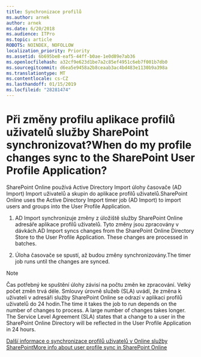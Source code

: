 ```yaml
---
title: Synchronizace profilů
ms.author: arnek
author: arnek
ms.date: 6/20/2018
ms.audience: ITPro
ms.topic: article
ROBOTS: NOINDEX, NOFOLLOW
localization_priority: Priority
ms.assetid: 6b695be8-eaf5-44ff-b0ae-1e0d89e7ab36
ms.openlocfilehash: a32cf9e623d1be7a2c85ef4951c6eb7f001b7db0
ms.sourcegitcommit: d6ea5e9458a2b8ceaab3ac4bd483e1130b9a398a
ms.translationtype: MT
ms.contentlocale: cs-CZ
ms.lasthandoff: 01/15/2019
ms.locfileid: "28281474"
---
```

# <a name="when-do-my-profile-changes-sync-to-the-sharepoint-user-profile-application"></a><span data-ttu-id="e1e9c-102">Při změny profilu aplikace profilů uživatelů služby SharePoint synchronizovat?</span><span class="sxs-lookup"><span data-stu-id="e1e9c-102">When do my profile changes sync to the SharePoint User Profile Application?</span></span>

<span data-ttu-id="e1e9c-103">SharePoint Online používá Active Directory Import úlohy časovače (AD Import) Import uživatelů a skupin do aplikace profilů uživatelů.</span><span class="sxs-lookup"><span data-stu-id="e1e9c-103">SharePoint Online uses the Active Directory Import timer job (AD Import) to import users and groups into the User Profile Application.</span></span> 
  
1. <span data-ttu-id="e1e9c-p101">AD Import synchronizuje změny z úložiště služby SharePoint Online adresáře aplikace profilů uživatelů. Tyto změny jsou zpracovány v dávkách.</span><span class="sxs-lookup"><span data-stu-id="e1e9c-p101">AD Import syncs changes from the SharePoint Online Directory Store to the User Profile Application. These changes are processed in batches.</span></span>
    
2. <span data-ttu-id="e1e9c-106">Úloha časovače se spustí, až budou změny synchronizovány.</span><span class="sxs-lookup"><span data-stu-id="e1e9c-106">The timer job runs until the changes are synced.</span></span>
    
> [!NOTE]
> <span data-ttu-id="e1e9c-p102">Čas potřebný ke spuštění úlohy závisí na počtu změn ke zpracování. Velký počet změn trvá déle. Smlouvy úrovně služeb (SLA) uvádí, že změna k uživateli v adresáři služby SharePoint Online se odrazí v aplikaci profilů uživatelů do 24 hodin.</span><span class="sxs-lookup"><span data-stu-id="e1e9c-p102">The time it takes the job to run depends on the number of changes to process. A large number of changes takes longer. The Service Level Agreement (SLA) states that a change to a user in the SharePoint Online Directory will be reflected in the User Profile Application in 24 hours.</span></span> 
  
[<span data-ttu-id="e1e9c-110">Další informace o synchronizace profilů uživatelů v Online služby SharePoint</span><span class="sxs-lookup"><span data-stu-id="e1e9c-110">More info about user profile sync in SharePoint Online</span></span>](https://go.microsoft.com/fwlink/?linkid=875671)
  

